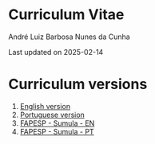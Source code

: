 # Curriculum Vitae
André Luiz Barbosa Nunes da Cunha

Last updated on 2025-02-14

# Curriculum versions

1.  [English version](curriculum_EN.md)
2.  [Portuguese version](curriculum_PT.md)
3.  [FAPESP - Sumula - EN]()
4.  [FAPESP - Sumula - PT]()
